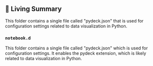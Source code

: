 

<!-- Living README Summary -->
## 🌳 Living Summary

This folder contains a single file called "pydeck.json" that is used for configuration settings related to data visualization in Python.


### `notebook.d`

This folder contains a single file called "pydeck.json" which is used for configuration settings. It enables the pydeck extension, which is likely related to data visualization in Python.

<!-- Living README Summary -->